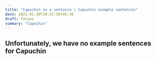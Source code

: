 ```yaml
---
title: "Capuchin in a sentence | Capuchin example sentences"
date: 2021-01-20T19:57:50+05:30
draft: falses
summary: "Capuchin"
---
```

## Unfortunately, we have no example sentences for Capuchin                 
